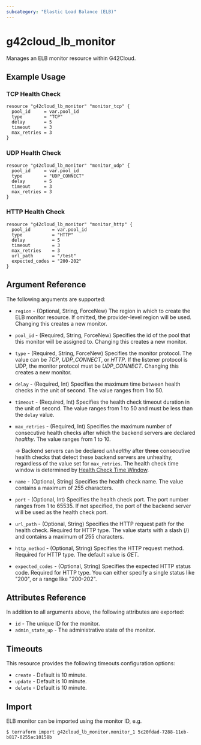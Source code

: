 ```yaml
---
subcategory: "Elastic Load Balance (ELB)"
---
```


# g42cloud_lb_monitor

Manages an ELB monitor resource within G42Cloud.

## Example Usage

### TCP Health Check

```hcl
resource "g42cloud_lb_monitor" "monitor_tcp" {
  pool_id     = var.pool_id
  type        = "TCP"
  delay       = 5
  timeout     = 3
  max_retries = 3
}
```

### UDP Health Check

```hcl
resource "g42cloud_lb_monitor" "monitor_udp" {
  pool_id     = var.pool_id
  type        = "UDP_CONNECT"
  delay       = 5
  timeout     = 3
  max_retries = 3
}
```

### HTTP Health Check

```hcl
resource "g42cloud_lb_monitor" "monitor_http" {
  pool_id        = var.pool_id
  type           = "HTTP"
  delay          = 5
  timeout        = 3
  max_retries    = 3
  url_path       = "/test"
  expected_codes = "200-202"
}
```

## Argument Reference

The following arguments are supported:

* `region` - (Optional, String, ForceNew) The region in which to create the ELB monitor resource. If omitted, the
  provider-level region will be used. Changing this creates a new monitor.

* `pool_id` - (Required, String, ForceNew) Specifies the id of the pool that this monitor will be assigned to. Changing
  this creates a new monitor.

* `type` - (Required, String, ForceNew) Specifies the monitor protocol.
  The value can be *TCP*, *UDP_CONNECT*, or *HTTP*.
  If the listener protocol is UDP, the monitor protocol must be *UDP_CONNECT*. Changing this creates a new monitor.

* `delay` - (Required, Int) Specifies the maximum time between health checks in the unit of second. The value ranges
  from 1 to 50.

* `timeout` - (Required, Int) Specifies the health check timeout duration in the unit of second.
  The value ranges from 1 to 50 and must be less than the `delay` value.

* `max_retries` - (Required, Int) Specifies the maximum number of consecutive health checks after which the backend
  servers are declared *healthy*. The value ranges from 1 to 10.

  -> Backend servers can be declared *unhealthy* after **three** consecutive health checks that detect these backend
  servers are unhealthy, regardless of the value set for `max_retries`. The health check time window is determined
  by [Health Check Time Window](https://docs.g42cloud.com/usermanual/elb/en-us_topic_0162227063.html).

* `name` - (Optional, String) Specifies the health check name. The value contains a maximum of 255 characters.

* `port` - (Optional, Int) Specifies the health check port. The port number ranges from 1 to 65535. If not specified,
  the port of the backend server will be used as the health check port.

* `url_path` - (Optional, String) Specifies the HTTP request path for the health check. Required for HTTP type.
  The value starts with a slash (/) and contains a maximum of 255 characters.

* `http_method` - (Optional, String) Specifies the HTTP request method. Required for HTTP type.
  The default value is *GET*.

* `expected_codes` - (Optional, String) Specifies the expected HTTP status code. Required for HTTP type.
  You can either specify a single status like "200", or a range like "200-202".

## Attributes Reference

In addition to all arguments above, the following attributes are exported:

* `id` - The unique ID for the monitor.
* `admin_state_up` - The administrative state of the monitor.

## Timeouts

This resource provides the following timeouts configuration options:

* `create` - Default is 10 minute.
* `update` - Default is 10 minute.
* `delete` - Default is 10 minute.

## Import

ELB monitor can be imported using the monitor ID, e.g.

```
$ terraform import g42cloud_lb_monitor.monitor_1 5c20fdad-7288-11eb-b817-0255ac10158b
```
